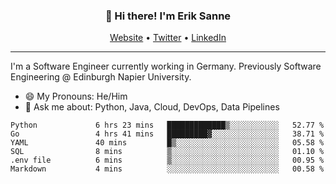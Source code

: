<h3 align="center">👋 Hi there! I'm Erik Sanne</h3>
<p align="center">
  <a href="https://eriksanne.com">Website</a> •
  <a href="https://twitter.com/ErikKonradSanne">Twitter</a> •
  <a href="https://www.linkedin.com/in/eriksanne/">LinkedIn</a>
</p>

---
I'm a Software Engineer currently working in Germany. Previously Software Engineering @ Edinburgh Napier University.

- 😄 My Pronouns: He/Him
- 💬 Ask me about: Python, Java, Cloud, DevOps, Data Pipelines

<!--START_SECTION:waka-->

```text
Python             6 hrs 23 mins   █████████████▒░░░░░░░░░░░   52.77 %
Go                 4 hrs 41 mins   █████████▓░░░░░░░░░░░░░░░   38.71 %
YAML               40 mins         █▒░░░░░░░░░░░░░░░░░░░░░░░   05.58 %
SQL                8 mins          ▒░░░░░░░░░░░░░░░░░░░░░░░░   01.10 %
.env file          6 mins          ▒░░░░░░░░░░░░░░░░░░░░░░░░   00.95 %
Markdown           4 mins          ░░░░░░░░░░░░░░░░░░░░░░░░░   00.58 %
```

<!--END_SECTION:waka-->
